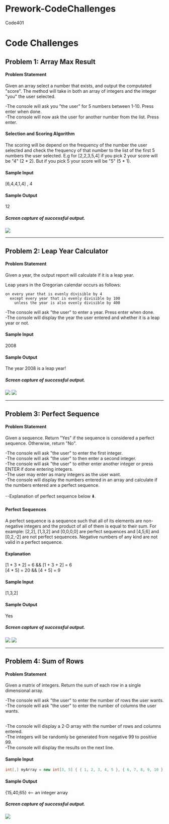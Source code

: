 # Prework-CodeChallenges
Code401

# Code Challenges 
<!-- For each of the challenges below, create a new method in a single Console application. All of your code should live in the `Program.cs`
file. Utilize the `Main()` method to call each challenge method, you may create additional external methods as appropriate.  -->

## Problem 1: Array Max Result

#### Problem Statement
Given an array select a number that exists, and output the computated "score". The method will take in both an array of integers and the integer "you" the user selected.

-The console will ask you "the user" for 5 numbers between 1-10.  Press enter when done. 
<br />-The console will now ask the user for another number from the list.  Press enter. 

#### Selection and Scoring Algorithm
The scoring will be depend on the frequency of the number the user selected and check the frequency of that number to the list of the first 5 numbers the user selected. 
E.g for [2,2,3,5,4] if you pick 2 your score will be "4" (2 * 2).  But if you pick 5 your score will be "5" (5 * 1).

#### Sample Input
[6,4,4,1,4] , 4

#### Sample Output
12

##### Screen capture of successful output. 
![](ScreenShots/Capture1.PNG?raw=true)


<hr />

## Problem 2: Leap Year Calculator

#### Problem Statement
Given a year, the output report will calculate if it is a leap year.

Leap years in the Gregorian calendar occurs as follows:
```
on every year that is evenly divisible by 4
  except every year that is evenly divisible by 100
    unless the year is also evenly divisible by 400
```

-The console will ask "the user" to enter a year.  Press enter when done. 
<br />-The console will display the year the user entered and whether it is a leap year or not. 

#### Sample Input
2008

#### Sample Output
The year 2008 is a leap year!

##### Screen capture of successful output.
![](ScreenShots/Capture2_1.PNG?raw=true)
![](ScreenShots/Capture2_2.PNG?raw=true)


<hr />

## Problem 3: Perfect Sequence

#### Problem Statement
Given a sequence. Return "Yes" if the sequence is considered a perfect sequence. Otherwise, return "No".

-The console will ask "the user" to enter the first integer. 
<br />-The console will ask "the user" to then enter a second integer. 
<br />-The console will ask "the user" to either enter another integer or press ENTER if done entering integers. 
<br />-The user may enter as many integers as the user want. 
<br />-The console will display the numbers entered in an array and calculate if the numbers entered are a perfect sequence.   
<br />--Explanation of perfect sequence below :arrow_down:. 

#### Perfect Sequences
A perfect sequence is a sequence such that all of its elements are non-negative integers and the product of all of them is equal to their sum. 
For example: [2,2], [1,3,2] and [0,0,0,0] are perfect sequences and [4,5,6] and [0,2,-2] are not perfect sequences. Negative numbers of any kind are not valid in a perfect sequence.
#### Explanation
[1 * 3 * 2] = 6 && [1 + 3 + 2] = 6
<br />[4 * 5] = 20 && [4 + 5] = 9

#### Sample Input
[1,3,2]

#### Sample Output
Yes

##### Screen capture of successful output.
![](ScreenShots/Capture3_1.PNG?raw=true)
![](ScreenShots/Capture3_2.PNG?raw=true)

<hr />

## Problem 4: Sum of Rows

#### Problem Statement
Given a matrix of integers. Return the sum of each row in a single dimensional array. 

-The console will ask "the user" to enter the number of rows the user wants. 
<br />-The console will ask "the user" to enter the number of columns the user wants. 

<br />-The console will display a 2-D array with the number of rows and columns entered. 
<br />-The integers will be randomly be generated from negative 99 to positive 99. 
<br />-The console will display the results on the next line. 

#### Sample Input
```csharp
int[,] myArray = new int[3, 5] { { 1, 2, 3, 4, 5 }, { 6, 7, 8, 9, 10 }, { 11, 12, 13, 14, 15 } };
```
#### Sample Output

{15,40,65} <-- an integer array

##### Screen capture of successful output.
![](ScreenShots/Capture4_1.PNG?raw=true)
